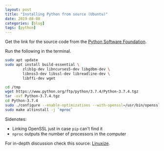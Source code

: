 ```yaml
---
layout: post
title: "Installing Python from source (Ubuntu)"
date: 2019-08-08
categories: [blog]
tags: [python]
---
```


Get the link for the source code from the [Python Software Foundation](https://www.python.org/downloads/release).

Run the following in the terminal.

```sh
sudo apt update
sudo apt install build-essential \
        zlib1g-dev libncurses5-dev libgdbm-dev \
        libnss3-dev libssl-dev libreadline-dev \
        libffi-dev wget

cd /tmp
wget https://www.python.org/ftp/python/3.7.4/Python-3.7.4.tgz
tar -xvf Python-3.7.4.tgz
cd Python-3.7.4
sudo ./configure --enable-optimizations --with-openssl=/usr/bin/openssl
sudo make altinstall -j `nproc`
```
<!--more-->

Sidenotes:
* Linking OpenSSL just in case `pip` can't find it
* `nproc` outputs the number of processors in the computer

For in-depth discussion check this source: [Linuxize](https://linuxize.com/post/how-to-install-python-3-7-on-ubuntu-18-04).